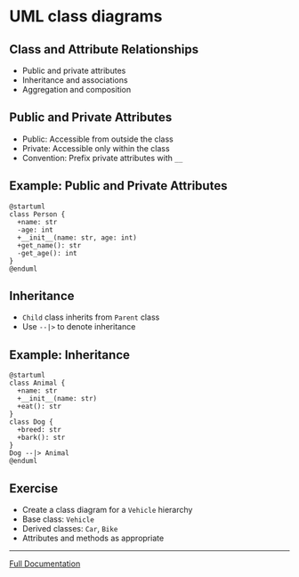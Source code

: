 # UML class diagrams

## Class and Attribute Relationships

- Public and private attributes
- Inheritance and associations
- Aggregation and composition

## Public and Private Attributes

- Public: Accessible from outside the class
- Private: Accessible only within the class
- Convention: Prefix private attributes with `__`

## Example: Public and Private Attributes

```plantuml
@startuml
class Person {
  +name: str
  -age: int
  +__init__(name: str, age: int)
  +get_name(): str
  -get_age(): int
}
@enduml
```

## Inheritance

- `Child` class inherits from `Parent` class
- Use `--|>` to denote inheritance

## Example: Inheritance

```plantuml
@startuml
class Animal {
  +name: str
  +__init__(name: str)
  +eat(): str
}
class Dog {
  +breed: str
  +bark(): str
}
Dog --|> Animal
@enduml
```

## Exercise

- Create a class diagram for a `Vehicle` hierarchy
- Base class: `Vehicle`
- Derived classes: `Car`, `Bike`
- Attributes and methods as appropriate

---

[Full Documentation](https://plantuml.com/class-diagram)
